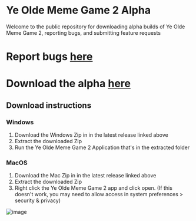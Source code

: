 # Ye Olde Meme Game 2 Alpha

Welcome to the public repository for downloading alpha builds of Ye Olde Meme Game 2, reporting bugs, and submitting feature requests

# Report bugs [here](https://github.com/EthanSK/Ye-Olde-Meme-Game-2-Alpha/issues)

# Download the alpha [here](https://github.com/EthanSK/Ye-Olde-Meme-Game-2-Alpha/releases)


## Download instructions

### Windows

1. Download the Windows Zip in in the latest release linked above
2. Extract the downloaded Zip
3. Run the Ye Olde Meme Game 2 Application that's in the extracted folder


### MacOS

1. Download the Mac Zip in in the latest release linked above
2. Extract the downloaded Zip
3. Right click the Ye Olde Meme Game 2 app and click open. (If this doesn't work, you may need to allow access in system preferences > security & privacy)


![image](https://user-images.githubusercontent.com/13756744/205411529-3c0858cf-3bb8-4e4d-a1b2-8e06467dcaef.png)

